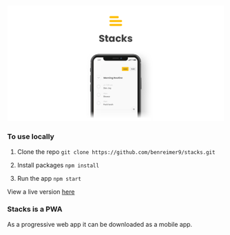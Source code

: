 ![Image of Stacks App](https://github.com/benreimer9/stacks/blob/master/stacks-img.png)

### To use locally

1. Clone the repo
`git clone https://github.com/benreimer9/stacks.git` 

2. Install packages
`npm install`

3. Run the app
`npm start`

View a live version [here](https://stacks-v1.netlify.com/)

### Stacks is a PWA
As a progressive web app it can be downloaded as a mobile app.
